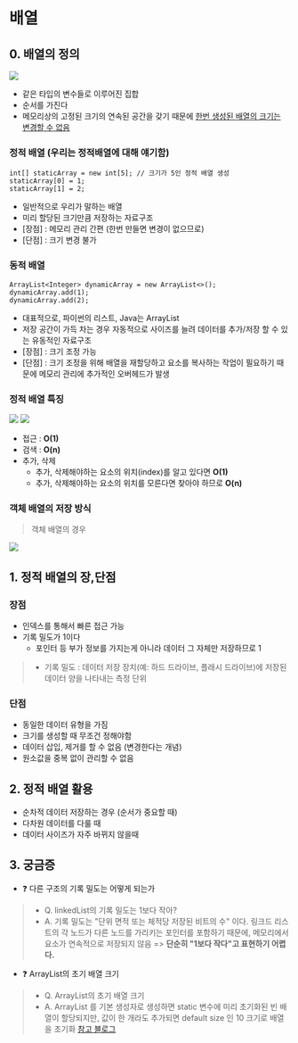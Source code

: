 # 배열

## 0. 배열의 정의

![](https://img1.daumcdn.net/thumb/R1280x0/?scode=mtistory2&fname=https%3A%2F%2Ft1.daumcdn.net%2Fcfile%2Ftistory%2F992BD84F5B230A4425)

-   같은 타입의 변수들로 이루어진 집합
-   순서를 가진다
-   메모리상의 고정된 크기의 연속된 공간을 갖기 때문에 <U>한번 생성된 배열의 크기는 변경할 수 없음</U>

### 정적 배열 (우리는 정적배열에 대해 얘기함)

```
int[] staticArray = new int[5]; // 크기가 5인 정적 배열 생성
staticArray[0] = 1;
staticArray[1] = 2;
```

-   일반적으로 우리가 말하는 배열
-   미리 할당된 크기만큼 저장하는 자료구조
-   [장점] : 메모리 관리 간편 (한번 만들면 변경이 없으므로)
-   [단점] : 크기 변경 불가

### 동적 배열

```
ArrayList<Integer> dynamicArray = new ArrayList<>();
dynamicArray.add(1);
dynamicArray.add(2);
```

-   대표적으로, 파이썬의 리스트, Java는 ArrayList
-   저장 공간이 가득 차는 경우 자동적으로 사이즈를 늘려 데이터를 추가/저장 할 수 있는 유동적인 자료구조
-   [장점] : 크기 조정 가능
-   [단점] : 크기 조정을 위해 배열을 재할당하고 요소를 복사하는 작업이 필요하기 때문에 메모리 관리에 추가적인 오버헤드가 발생


### 정적 배열 특징

![](https://img1.daumcdn.net/thumb/R1280x0/?scode=mtistory2&fname=https%3A%2F%2Fblog.kakaocdn.net%2Fdn%2FkBcPP%2FbtqUZumg5KK%2FLUdautoyWuykvke1UxtZ50%2Fimg.jpg)
![](https://velog.velcdn.com/images/warmsy/post/a29b2925-4072-446e-8774-aaa9e95add21/image.png)

-   접근 : **O(1)**
-   검색 : **O(n)**
-   추가, 삭제
    -   추가, 삭제해야하는 요소의 위치(index)를 알고 있다면 **O(1)**
    -   추가, 삭제해야하는 요소의 위치를 모른다면 찾아야 하므로 **O(n)**

### 객체 배열의 저장 방식

> 객체 배열의 경우

![](https://img1.daumcdn.net/thumb/R1280x0/?scode=mtistory2&fname=https%3A%2F%2Fblog.kakaocdn.net%2Fdn%2FumSd3%2FbtrFJmhG2lR%2Fcka72xnJjGlUASpyrO3hGK%2Fimg.png)

## 1. 정적 배열의 장,단점

### 장점

-   인덱스를 통해서 빠른 접근 가능
-   기록 밀도가 1이다
    -   포인터 등 부가 정보를 가지는게 아니라 데이터 그 자체만 저장하므로 1

> -   기록 밀도 : 데이터 저장 장치(예: 하드 드라이브, 플래시 드라이브)에 저장된 데이터 양을 나타내는 측정 단위

### 단점

-   동일한 데이터 유형을 가짐
-   크기를 생성할 때 무조건 정해야함
-   데이터 삽입, 제거를 할 수 없음 (변경한다는 개념)
-   원소값을 중복 없이 관리할 수 없음

## 2. 정적 배열 활용

-   순차적 데이터 저장하는 경우 (순서가 중요할 때)
-   다차원 데이터를 다룰 때
-   데이터 사이즈가 자주 바뀌지 않을때

## 3. 궁금증

-   ❓ 다른 구조의 기록 밀도는 어떻게 되는가

> -   Q. linkedList의 기록 밀도는 1보다 작아?
> -   A. 기록 밀도는 "단위 면적 또는 체적당 저장된 비트의 수" 이다. 링크드 리스트의 각 노드가 다른 노드를 가리키는 포인터를 포함하기 때문에, 메모리에서 요소가 연속적으로 저장되지 않음 =>
>     **단순히 "1보다 작다"고 표현하기 어렵다.**


-   ❓ ArrayList의 초기 배열 크기

> -   Q. ArrayList의 초기 배열 크기
> -   A. ArrayList 를 기본 생성자로 생성하면 static 변수에 미리 초기화된 빈 배열이 할당되지만, 값이 한 개라도 추가되면 default size 인 10 크기로 배열을 초기화
[참고 블로그](https://chobo-developer2.tistory.com/6)


